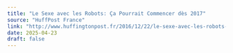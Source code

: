 ```yaml
---
title: "Le Sexe avec les Robots: Ça Pourrait Commencer dès 2017"
source: "HuffPost France"
link: "http://www.huffingtonpost.fr/2016/12/22/le-sexe-avec-les-robots-ca-pourrait-commencer-des-2017/"
date: 2025-04-23
draft: false
---
```

